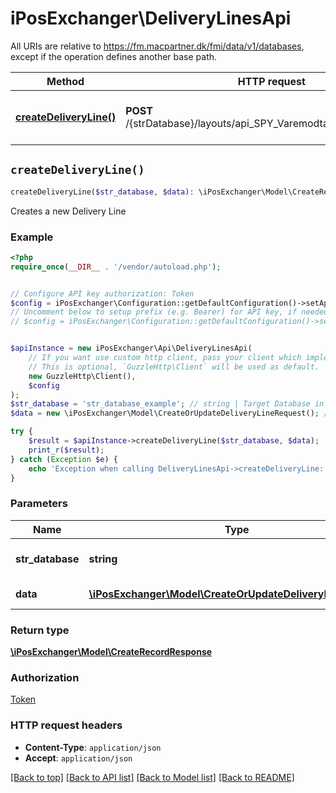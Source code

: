 # iPosExchanger\DeliveryLinesApi

All URIs are relative to https://fm.macpartner.dk/fmi/data/v1/databases, except if the operation defines another base path.

| Method | HTTP request | Description |
| ------------- | ------------- | ------------- |
| [**createDeliveryLine()**](DeliveryLinesApi.md#createDeliveryLine) | **POST** /{strDatabase}/layouts/api_SPY_Varemodtagelse_linie/records | Creates a new Delivery Line |


## `createDeliveryLine()`

```php
createDeliveryLine($str_database, $data): \iPosExchanger\Model\CreateRecordResponse
```

Creates a new Delivery Line

### Example

```php
<?php
require_once(__DIR__ . '/vendor/autoload.php');


// Configure API key authorization: Token
$config = iPosExchanger\Configuration::getDefaultConfiguration()->setApiKey('Authorization', 'YOUR_API_KEY');
// Uncomment below to setup prefix (e.g. Bearer) for API key, if needed
// $config = iPosExchanger\Configuration::getDefaultConfiguration()->setApiKeyPrefix('Authorization', 'Bearer');


$apiInstance = new iPosExchanger\Api\DeliveryLinesApi(
    // If you want use custom http client, pass your client which implements `GuzzleHttp\ClientInterface`.
    // This is optional, `GuzzleHttp\Client` will be used as default.
    new GuzzleHttp\Client(),
    $config
);
$str_database = 'str_database_example'; // string | Target Database in FileMaker
$data = new \iPosExchanger\Model\CreateOrUpdateDeliveryLineRequest(); // \iPosExchanger\Model\CreateOrUpdateDeliveryLineRequest | Record to be created

try {
    $result = $apiInstance->createDeliveryLine($str_database, $data);
    print_r($result);
} catch (Exception $e) {
    echo 'Exception when calling DeliveryLinesApi->createDeliveryLine: ', $e->getMessage(), PHP_EOL;
}
```

### Parameters

| Name | Type | Description  | Notes |
| ------------- | ------------- | ------------- | ------------- |
| **str_database** | **string**| Target Database in FileMaker | |
| **data** | [**\iPosExchanger\Model\CreateOrUpdateDeliveryLineRequest**](../Model/CreateOrUpdateDeliveryLineRequest.md)| Record to be created | [optional] |

### Return type

[**\iPosExchanger\Model\CreateRecordResponse**](../Model/CreateRecordResponse.md)

### Authorization

[Token](../../README.md#Token)

### HTTP request headers

- **Content-Type**: `application/json`
- **Accept**: `application/json`

[[Back to top]](#) [[Back to API list]](../../README.md#endpoints)
[[Back to Model list]](../../README.md#models)
[[Back to README]](../../README.md)
